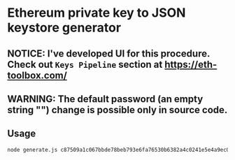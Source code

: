 # Ethereum private key to JSON keystore generator

## NOTICE: I've developed UI for this procedure. Check out `Keys Pipeline` section at https://eth-toolbox.com/
## WARNING: The default password (an empty string "") change is possible only in source code.

## Usage


```sh
node generate.js c87509a1c067bbde78beb793e6fa76530b6382a4c0241e5e4a9ec0a0f44dc0d3 > myFile.json
```
